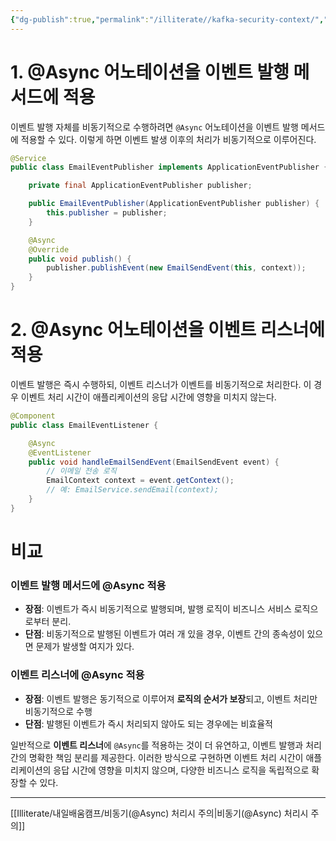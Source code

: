 ```yaml
---
{"dg-publish":true,"permalink":"/illiterate//kafka-security-context/","tags":["event","async"],"noteIcon":"","created":"2025-04-18T10:36:00","updated":"2025-04-19T04:17:22+09:00"}
---
```


# 1. @Async 어노테이션을 이벤트 발행 메서드에 적용

이벤트 발행 자체를 비동기적으로 수행하려면 `@Async` 어노테이션을 이벤트 발행 메서드에 적용할 수 있다. 이렇게 하면 이벤트 발생 이후의 처리가 비동기적으로 이루어진다.

```java
@Service
public class EmailEventPublisher implements ApplicationEventPublisher {

    private final ApplicationEventPublisher publisher;

    public EmailEventPublisher(ApplicationEventPublisher publisher) {
        this.publisher = publisher;
    }

    @Async
    @Override
    public void publish() {
        publisher.publishEvent(new EmailSendEvent(this, context));
    }
}
```

# 2. @Async 어노테이션을 이벤트 리스너에 적용

이벤트 발행은 즉시 수행하되, 이벤트 리스너가 이벤트를 비동기적으로 처리한다. 이 경우 이벤트 처리 시간이 애플리케이션의 응답 시간에 영향을 미치지 않는다.

```java
@Component
public class EmailEventListener {

    @Async
    @EventListener
    public void handleEmailSendEvent(EmailSendEvent event) {
        // 이메일 전송 로직
        EmailContext context = event.getContext();
        // 예: EmailService.sendEmail(context);
    }
}
```

# 비교

### 이벤트 발행 메서드에 @Async 적용

- **장점**: 이벤트가 즉시 비동기적으로 발행되며, 발행 로직이 비즈니스 서비스 로직으로부터 분리.
- **단점**: 비동기적으로 발행된 이벤트가 여러 개 있을 경우, 이벤트 간의 종속성이 있으면 문제가 발생할 여지가 있다.

### 이벤트 리스너에 @Async 적용

- **장점**: 이벤트 발행은 동기적으로 이루어져 **로직의 순서가 보장**되고, 이벤트 처리만 비동기적으로 수행
- **단점**: 발행된 이벤트가 즉시 처리되지 않아도 되는 경우에는 비효율적


일반적으로 **이벤트 리스너**에 `@Async`를 적용하는 것이 더 유연하고, 이벤트 발행과 처리 간의 명확한 책임 분리를 제공한다. 이러한 방식으로 구현하면 이벤트 처리 시간이 애플리케이션의 응답 시간에 영향을 미치지 않으며, 다양한 비즈니스 로직을 독립적으로 확장할 수 있다.

---
[[Illiterate/내일배움캠프/비동기(@Async) 처리시 주의\|비동기(@Async) 처리시 주의]]
